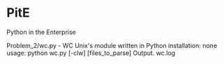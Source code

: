 # PitE
Python in the Enterprise

Problem_2/wc.py - WC Unix's module written in Python
installation: none
usage: python wc.py [-clw] [files_to_parse]
Output. wc.log
